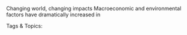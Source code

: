 Changing world, 
changing impacts
Macroeconomic and 
environmental factors have 
dramatically increased in 

   Tags & Topics:
   